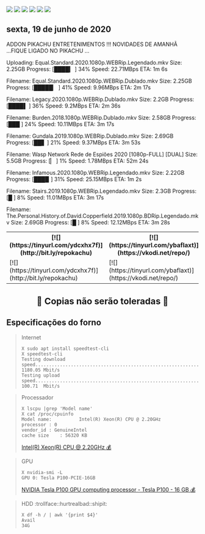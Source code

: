 <!--Copias não serão toleradas-->

 [![](https://tinyurl.com/ydcxhx7f)](http://bit.ly/repokachu) [![](https://tinyurl.com/ybaflaxt)](https://vkodi.net/repo/) [![](https://tinyurl.com/ybcutyjq)](http://bit.ly/zipikachu) [![](https://tinyurl.com/yckqgysp)](https://linktr.ee/addonpikachu) [![](https://tinyurl.com/ybja3588)](https://tinyurl.com/grupopikachu) [![](https://tinyurl.com/y83so6xr)](https://t.me/addonpikachu)  
 
## sexta, 19 de junho de 2020
 
 
ADDON PIKACHU ENTRETENIMENTOS !!! NOVIDADES DE AMANHÃ ...FIQUE LIGADO NO PIKACHU ...

Uploading: Equal.Standard.2020.1080p.WEBRip.Legendado.mkv
Size: 2.25GB
Progress: [████▎        ] 34%
Speed: 22.71MBps
ETA: 1m 6s

Filename: Equal.Standard.2020.1080p.WEBRip.Dublado.mkv
Size: 2.25GB
Progress: [█████▏       ] 41%
Speed: 9.96MBps
ETA: 2m 17s

Filename: Legacy.2020.1080p.WEBRip.Dublado.mkv
Size: 2.2GB
Progress: [████▌        ] 36%
Speed: 9.2MBps
ETA: 2m 36s

Filename: Burden.2018.1080p.WEBRip.Dublado.mkv
Size: 2.58GB
Progress: [███         ] 24%
Speed: 10.11MBps
ETA: 3m 17s

Filename: Gundala.2019.1080p.WEBRip.Dublado.mkv
Size: 2.69GB
Progress: [██▋          ] 21%
Speed: 9.37MBps
ETA: 3m 53s

Filename:  Wasp Network Rede de Espiões 2020 [1080p-FULL] [DUAL]
Size: 5.5GB
Progress: [▏            ] 1%
Speed: 1.78MBps
ETA: 52m 24s

Filename: Infamous.2020.1080p.WEBRip.Legendado.mkv
Size: 2.22GB
Progress: [███▉         ] 31%
Speed: 25.15MBps
ETA: 1m 2s

Filename: Stairs.2019.1080p.WEBRip.Legendado.mkv
Size: 2.3GB
Progress: [█           ] 8%
Speed: 11.01MBps
ETA: 3m 17s

Filename: The.Personal.History.of.David.Copperfield.2019.1080p.BDRip.Legendado.mkv
Size: 2.69GB
Progress: [█           ] 8%
Speed: 12.12MBps
ETA: 3m 28s

<table style="width:100%">
  <tr>
    <th>[![](https://tinyurl.com/ydcxhx7f)](http://bit.ly/repokachu)</th>
    <th>[![](https://tinyurl.com/ybaflaxt)](https://vkodi.net/repo/)</th>
    <th>[![](https://tinyurl.com/ybcutyjq)](http://bit.ly/zipikachu)</th>
  </tr>
  <tr>
    <td>[![](https://tinyurl.com/ydcxhx7f)](http://bit.ly/repokachu)</td>
    <td>[![](https://tinyurl.com/ybaflaxt)](https://vkodi.net/repo/)</td>
    <td>[![](https://tinyurl.com/ybcutyjq)](http://bit.ly/zipikachu)</td>
  </tr>
 </table>
<h3 style="text-align: center; font-size: 23px; border: none">
    🔰 Copias não serão toleradas 🔰
</h3>

## Especificações do forno
> Internet
> ```
> X sudo apt install speedtest-cli
> X speedtest-cli
> Testing download speed................................................................................Download: 1180.05 Mbit/s
> Testing upload speed..................................................................................Upload:   100.71  Mbit/s
>```

> Processador
> ```
> X lscpu |grep 'Model name'
> X cat /proc/cpuinfo
> Model name:          Intel(R) Xeon(R) CPU @ 2.20GHz
> processor	: 0
> vendor_id	: GenuineIntel
> cache size	: 56320 KB
> ```
> [Intel(R) Xeon(R) CPU @ 2.20GHz :moneybag:](https://tinyurl.com/y7mp2e5l)

> GPU
> ```
> X nvidia-smi -L
> GPU 0: Tesla P100-PCIE-16GB
> ```
> [NVIDIA Tesla P100 GPU computing processor - Tesla P100 - 16 GB :moneybag:](https://tinyurl.com/y8cjud2r)

> HDD :trollface::hurtrealbad::shipit:
> ```
> X df -h / | awk '{print $4}'
> Avail
> 34G
> ```

<!--Copias não serão toleradas-->
